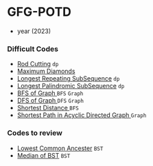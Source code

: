 # GFG-POTD

- year (2023)

### Difficult Codes

- <a href="./POTDS/RodCutting.java" target="_blank">Rod Cutting</a> `dp`
- <a href="./POTDS/MaximumDiamonds.java" target="_blank">Maximum Diamonds</a>
- <a href="./POTDS/LongestRepeatingSubSequence.java" target="_blank">Longest Repeating SubSequence</a> `dp`
- <a href="./POTDS/LongestPalindromeSubSequence.java" target="_blank">Longest Palindromic SubSequence</a> `dp`
- <a href="./POTDS/BFSofGraph.java" target="_blank"> BFS of Graph </a> `BFS` `Graph`
- <a href="./POTDS/DFSofGraph.java" target="_blank"> DFS of Graph </a> `DFS` `Graph`
- <a href="./POTDS/ShortestDistance.java" target="_blank"> Shortest Distance </a> `BFS`
- <a href="./POTDS/ShortestPathInDirectedAcyclicGraph.java" target="_blank"> Shortest Path in Acyclic Directed Graph </a> `Graph`

### Codes to review

- <a href="./POTDS/LowestCommonAncestor.java" target="_blank">Lowest Common Ancester</a> `BST`
- <a href="./POTDS/MedianOfBST.java" target="_blank">Median of BST</a> `BST`

